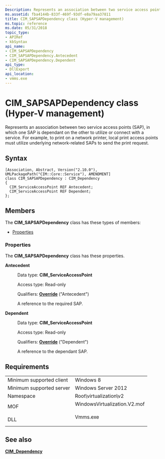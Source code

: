 ```yaml
---
Description: Represents an association between two service access points (SAP), in which one SAP is dependant on the other to utilize or connect with a service.
ms.assetid: fba4144b-833f-469f-93df-e8a79aa37811
title: CIM_SAPSAPDependency class (Hyper-V management)
ms.topic: reference
ms.date: 05/31/2018
topic_type: 
- APIRef
- kbSyntax
api_name: 
- CIM_SAPSAPDependency
- CIM_SAPSAPDependency.Antecedent
- CIM_SAPSAPDependency.Dependent
api_type: 
- DllExport
api_location: 
- vmms.exe
---
```


# CIM_SAPSAPDependency class (Hyper-V management)

Represents an association between two service access points (SAP), in which one SAP is dependant on the other to utilize or connect with a service. For example, to print on a network printer, local print access points must utilize underlying network-related SAPs to send the print request.

## Syntax

``` syntax
[Association, Abstract, Version("2.10.0"), UMLPackagePath("CIM::Core::Service"), AMENDMENT]
class CIM_SAPSAPDependency : CIM_Dependency
{
  CIM_ServiceAccessPoint REF Antecedent;
  CIM_ServiceAccessPoint REF Dependent;
};
```

## Members

The **CIM\_SAPSAPDependency** class has these types of members:

-   [Properties](#properties)

### Properties

The **CIM\_SAPSAPDependency** class has these properties.

<dl> <dt>

**Antecedent**
</dt> <dd> <dl> <dt>

Data type: **CIM\_ServiceAccessPoint**
</dt> <dt>

Access type: Read-only
</dt> <dt>

Qualifiers: [**Override**](/windows/desktop/WmiSdk/standard-qualifiers) ("Antecedent")
</dt> </dl>

A reference to the required SAP.

</dd> <dt>

**Dependent**
</dt> <dd> <dl> <dt>

Data type: **CIM\_ServiceAccessPoint**
</dt> <dt>

Access type: Read-only
</dt> <dt>

Qualifiers: [**Override**](/windows/desktop/WmiSdk/standard-qualifiers) ("Dependent")
</dt> </dl>

A reference to the dependant SAP.

</dd> </dl>

## Requirements



|                                     |                                                                                                         |
|-------------------------------------|---------------------------------------------------------------------------------------------------------|
| Minimum supported client<br/> | Windows 8<br/>                                                                                    |
| Minimum supported server<br/> | Windows Server 2012<br/>                                                                          |
| Namespace<br/>                | Root\\virtualization\\v2<br/>                                                                     |
| MOF<br/>                      | <dl> <dt>WindowsVirtualization.V2.mof</dt> </dl> |
| DLL<br/>                      | <dl> <dt>Vmms.exe</dt> </dl>                     |



## See also

<dl> <dt>

[**CIM\_Dependency**](cim-dependency.md)
</dt> </dl>

 


